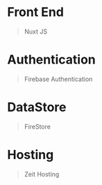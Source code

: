 # Front End 
> Nuxt JS

# Authentication 
> Firebase Authentication

# DataStore

> FireStore

# Hosting 

> Zeit Hosting
